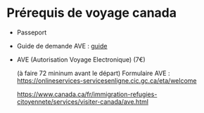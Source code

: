 

# Prérequis de voyage canada


- Passeport
- Guide de demande AVE : [guide](./.attachement/francais.pdf)
- AVE (Autorisation Voyage Electronique) (7€)
  
    (à faire 72 mininum avant le départ)
    Formulaire AVE : https://onlineservices-servicesenligne.cic.gc.ca/eta/welcome

    https://www.canada.ca/fr/immigration-refugies-citoyennete/services/visiter-canada/ave.html
